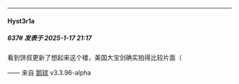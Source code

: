 ﻿
*****

####  Hyst3r1a  
##### 637#       发表于 2025-1-17 21:17

看到饼叔更新了想起来这个楼，美国大宝剑确实拍得比较片面（

—— 来自 [鹅球](https://www.pgyer.com/xfPejhuq) v3.3.96-alpha

